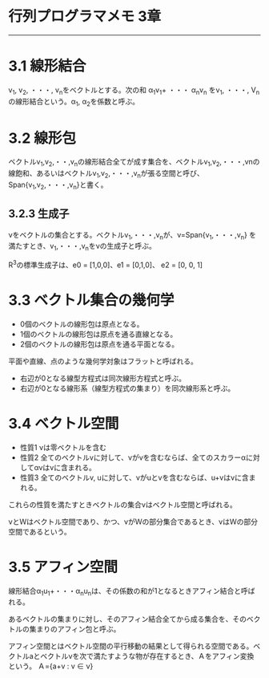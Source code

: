 # 行列プログラマメモ 3章

---
# 3.1 線形結合
v<sub>1</sub>, v<sub>2</sub>, ・・・, v<sub>n</sub>をベクトルとする。次の和
α<sub>1</sub>v<sub>1</sub>+ ・・・ α<sub>n</sub>v<sub>n</sub> をv<sub>1</sub>, ・・・, V<sub>n</sub>の線形結合という。α<sub>1</sub>, α<sub>2</sub>を係数と呼ぶ。

# 3.2 線形包
ベクトルv<sub>1</sub>,v<sub>2</sub>,・・,v<sub>n</sub>の線形結合全てが成す集合を、ベクトルv<sub>1</sub>,v<sub>2</sub>,・・・,vnの線飽和、あるいはベクトルv<sub>1</sub>,v<sub>2</sub>,・・・,v<sub>n</sub>が張る空間と呼び、
Span{v<sub>1</sub>,v<sub>2</sub>,・・・,v<sub>n</sub>}と書く。


## 3.2.3 生成子
νをベクトルの集合とする。ベクトルv<sub>1</sub>,・・・,v<sub>n</sub>が、ν=Span{v<sub>1</sub>,・・・,v<sub>n</sub>} を満たすとき、v<sub>1</sub>,・・・,v<sub>n</sub>をνの生成子と呼ぶ。

R<sup>3</sup>の標準生成子は、e0 = [1,0,0]、e1 = [0,1,0]、 e2 = [0, 0, 1]

# 3.3 ベクトル集合の幾何学
- 0個のベクトルの線形包は原点となる。
- 1個のベクトルの線形包は原点を通る直線となる。
- 2個のベクトルの線形包は原点を通る平面となる。

平面や直線、点のような幾何学対象はフラットと呼ばれる。

- 右辺が0となる線型方程式は同次線形方程式と呼ぶ。
- 右辺が0となる線形系（線型方程式の集まり）を同次線形系と呼ぶ。

# 3.4 ベクトル空間
- 性質1 νは零ベクトルを含む
- 性質2 全てのベクトルvに対して、νがvを含むならば、全てのスカラーαに対してαvはνに含まれる。
- 性質3 全てのベクトルv, uに対して、νがuとvを含むならば、u+vはνに含まれる。

これらの性質を満たすときベクトルの集合νはベクトル空間と呼ばれる。

νとＷはベクトル空間であり、かつ、νがＷの部分集合であるとき、νはＷの部分空間であるという。

# 3.5 アフィン空間

線形結合α<sub>1</sub>u<sub>1</sub>+・・・α<sub>n</sub>u<sub>n</sub>は、その係数の和が1となるときアフィン結合と呼ばれる。

あるベクトルの集まりに対し、そのアフィン結合全てから成る集合を、そのベクトルの集まりのアフィン包と呼ぶ。

アフィン空間とはベクトル空間の平行移動の結果として得られる空間である。ベクトルaとベクトルνを次で満たすような物が存在するとき、Ａをアフィン変換という。
Ａ={a+v : v ∈ ν}

